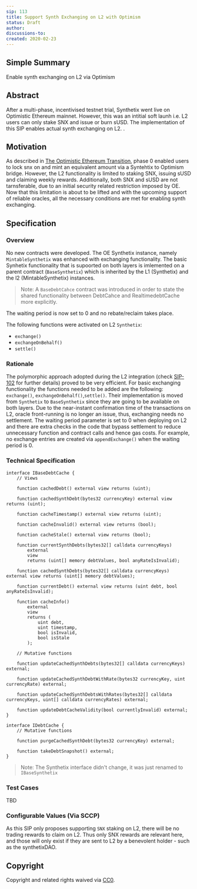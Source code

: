 ```yaml
---
sip: 113
title: Support Synth Exchanging on L2 with Optimism
status: Draft
author:
discussions-to:
created: 2020-02-23
---
```


## Simple Summary

<!--"If you can't explain it simply, you don't understand it well enough." Simply describe the outcome the proposed changes intends to achieve. This should be non-technical and accessible to a casual community member.-->

Enable synth exchanging on L2 via Optimism

## Abstract

<!--A short (~200 word) description of the proposed change, the abstract should clearly describe the proposed change. This is what *will* be done if the SIP is implemented, not *why* it should be done or *how* it will be done. If the SIP proposes deploying a new contract, write, "we propose to deploy a new contract that will do x".-->

After a multi-phase, incentivised testnet trial, Synthetix went live on Optimistic Ethereum mainnet. However, this was an intitial soft launh i.e. L2 users can only stake SNX and issue or burn sUSD. The implementation of this SIP enables actual synth exchanging on L2.
.

## Motivation

<!--This is the problem statement. This is the *why* of the SIP. It should clearly explain *why* the current state of the protocol is inadequate.  It is critical that you explain *why* the change is needed, if the SIP proposes changing how something is calculated, you must address *why* the current calculation is innaccurate or wrong. This is not the place to describe how the SIP will address the issue!-->

As described in [The Optimistic Ethereum Transition](https://blog.synthetix.io/the-optimistic-ethereum-transition), phase 0 enabled users to lock snx on and mint an equivalent amount via a Syntehtix to Optimism bridge. However, the L2 functionality is limited to staking SNX, issuing sUSD and claiming weekly rewards. Additionally, both SNX and sUSD are not tarnsferable, due to an initial security related restriction imposed by OE.
Now that this limitation is about to be lifted and with the upcoming support of reliable oracles, all the necessary conditions are met for enabling synth exchanging.

## Specification

<!--The specification should describe the syntax and semantics of any new feature, there are five sections
1. Overview
2. Rationale
3. Technical Specification
4. Test Cases
5. Configurable Values
-->

### Overview

<!--  -->
<!--This is a high level overview of *how* the SIP will solve the problem. The overview should clearly describe how the new feature will be implemented.-->

No new contracts were developed. The OE Synthetix instance, namely `MintableSynthetix` was enhanced with exchanging functionality. The basic Synhetix functionality that is supoorted on both layers is imlemented on a parent contract (`BaseSynthetix`) which is inherited by the L1 (Synthetix) and the l2 (MintableSynthetix) instances.

> Note: A `BaseDebtCahce` contract was introduced in order to state the shared functionality between DebtCahce and RealtimedebtCache more explicitly.

The waiting period is now set to 0 and no rebate/reclaim takes place.

The following functions were activated on L2 `Synthetix`:

- `exchange() `
- `exchangeOnBehalf()`
- `settle()`

### Rationale

<!--This is where you explain the reasoning behind how you propose to solve the problem. Why did you propose to implement the change in this way, what were the considerations and trade-offs. The rationale fleshes out what motivated the design and why particular design decisions were made. It should describe alternate designs that were considered and related work. The rationale may also provide evidence of consensus within the community, and should discuss important objections or concerns raised during discussion.-->

The polymorphic approach adopted during the L2 integration (check [SIP-102](./sip-102.md) for further details) proved to be very efficient. For basic exchanging functionality the functions needed to be added are the following: `exchange()`, `exchangeOnBehalf()`,`settle()`. Their implementation is moved from `Synthetix` to `BaseSynthetix` since they are going to be available on both layers. Due to the near-instant confirmation time of the transactions on L2, oracle front-running is no longer an issue, thus, exchanging needs no settlement. The waiting period parameter is set to 0 when deploying on L2 and there are extra checks in the code that bypass settlement to reduce unnecessary function and contract calls and hence gas costs. For example, no exchange entries are created via `appendExchange()` when the waiting period is 0.

### Technical Specification

<!--The technical specification should outline the public API of the changes proposed. That is, changes to any of the interfaces Synthetix currently exposes or the creations of new ones.-->

```solidity
interface IBaseDebtCache {
    // Views

    function cachedDebt() external view returns (uint);

    function cachedSynthDebt(bytes32 currencyKey) external view returns (uint);

    function cacheTimestamp() external view returns (uint);

    function cacheInvalid() external view returns (bool);

    function cacheStale() external view returns (bool);

    function currentSynthDebts(bytes32[] calldata currencyKeys)
        external
        view
        returns (uint[] memory debtValues, bool anyRateIsInvalid);

    function cachedSynthDebts(bytes32[] calldata currencyKeys) external view returns (uint[] memory debtValues);

    function currentDebt() external view returns (uint debt, bool anyRateIsInvalid);

    function cacheInfo()
        external
        view
        returns (
            uint debt,
            uint timestamp,
            bool isInvalid,
            bool isStale
        );

    // Mutative functions

    function updateCachedSynthDebts(bytes32[] calldata currencyKeys) external;

    function updateCachedSynthDebtWithRate(bytes32 currencyKey, uint currencyRate) external;

    function updateCachedSynthDebtsWithRates(bytes32[] calldata currencyKeys, uint[] calldata currencyRates) external;

    function updateDebtCacheValidity(bool currentlyInvalid) external;
}

interface IDebtCache {
    // Mutative functions

    function purgeCachedSynthDebt(bytes32 currencyKey) external;

    function takeDebtSnapshot() external;
}
```

> Note: The Synthetix interface didn't change, it was just renamed to `IBaseSynthetix`

### Test Cases

<!--Test cases for an implementation are mandatory for SIPs but can be included with the implementation..-->

TBD

### Configurable Values (Via SCCP)

<!--Please list all values configurable via SCCP under this implementation.-->

As this SIP only proposes supporting `SNX` staking on L2, there will be no trading rewards to claim on L2. Thus only SNX rewards are relevant here, and those will only exist if they are sent to L2 by a benevolent holder - such as the synthetixDAO.

## Copyright

Copyright and related rights waived via [CC0](https://creativecommons.org/publicdomain/zero/1.0/).
